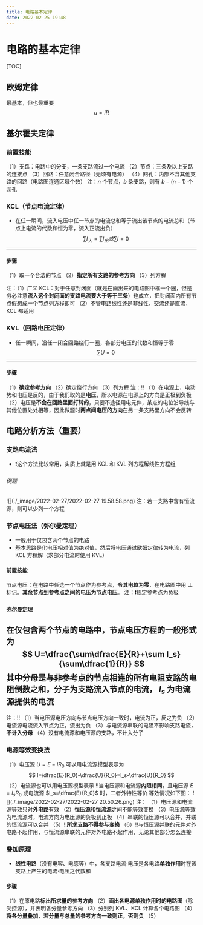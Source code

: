 ```yaml
---
title: 电路基本定律
date: 2022-02-25 19:48
---
```

# 电路的基本定律
[TOC]
## 欧姆定律
最基本，但也最重要
$$
u=iR
$$

## 基尔霍夫定律
### 前置技能
（1）支路：电路中的分支，一条支路流过一个电流
（2）节点：三条及以上支路的连接点
（3）回路：任意闭合路径（无须有电源）
（4）网孔：内部不含其他支路的回路（电路图连通区域个数）
注：$n$ 个节点，$b$ 条支路，则有 $b-(n-1)$ 个网孔
### KCL（节点电流定律）
* 在任一瞬间，流入电压中任一节点的电流总和等于流出该节点的电流总和（节点上电流的代数和恒为零，流入正流出负）
$$
\sum I_入=\sum I_出
或
\sum I = 0
$$
---
#### 步骤
（1）取一个合法的节点
（2）**指定所有支路的参考方向**
（3）列方程

注：（1）广义 KCL：对于任意封闭面（就是在画出来的电路图中框一个圈，但是务必注意**流入这个封闭面的支路电流要大于等于三条**）也成立，把封闭面内所有节点假想成一个节点列方程即可
        （2）不管电路线性还是非线性，交流还是直流，KCL 都适用

### KVL（回路电压定律）
* 任一瞬间，沿任一闭合回路绕行一圈，各部分电压的代数和恒等于零
$$
\sum U=0
$$
---
#### 步骤
（1）**确定参考方向**
（2）确定绕行方向
（3）列方程
注：‼️
（1）在电源上，电动势和电压是反的，由于我们取的是**电压**，所以电源在电源上的方向是正极到负极
（2）电压是**不会在回路里面打转的**，只要不途径用电元件，某点的电位沿导线与其他位置处处相等，因此做题时**两点间电压的方向**在另一条支路里方向不会反转

## 电路分析方法（重要）
### 支路电流法
* ❗️这个方法比较常用，实质上就是用 KCL 和 KVL 列方程解线性方程组
###### 例题
![](./_image/2022-02-27/2022-02-27 19.58.58.png)
注：若一支路中含有恒流源，则可以少列一个方程
### 节点电压法（弥尔曼定理）
* 一般用于仅包含两个节点的电路
* 基本思路是化电压相对值为绝对值，然后将电压通过欧姆定律转为电流，列 KCL 方程解（求部分电流时使用 KVL）
#### 前置技能
节点电压：在电路中任选一个节点作为参考点，**令其电位为零**，在电路图中用 $\perp$ 标记。**其余节点到参考点之间的电压为节点电压**。
注：❗️规定参考点为负极
#### 弥尔曼定理
在**仅包含两个**节点的电路中，节点电压方程的一般形式为
$$
U=\dfrac{\sum\dfrac{E}{R}+\sum I_s}{\sum\dfrac{1}{R}}
$$
其中分母是与非参考点的节点相连的所有电阻支路的电阻倒数之和，分子为支路流入节点的电流， $I_s$ 为电流源提供的电流
---
注：‼️
（1）当电压源电压方向与节点电压方向一致时，电流为正，反之为负
（2）电流源电流流入节点为正，流出为负
（3）与电流源串联的电阻不影响支路电流，**不计入分母**
（4）没有电流源和电压源的支路，不计入分子

### 电源等效变换法
（1）电压源 $U=E-IR_0$ 可以用电流源模型表示为
$$
I=\dfrac{E}{R_0}-\dfrac{U}{R_0}=I_s-\dfrac{U}{R_0}
$$
（2）电流源也可以用电压源模型表示
‼️当电压源和电流源**内阻相同**，且电压源 $E=I_sR_0$ 或电流源 $I_s=\dfrac{E}{R_0}$ 时，二者外特性等价
等效情况如下图：
![](./_image/2022-02-27/2022-02-27 20.50.26.png)
注：
（1）电压源和电流源等效只对**外电路**有效
（2）**恒压源和恒流源**之间不能等效变换
（3）电压源等效为电流源时，电流方向为电压源的负极到正极
（4）串联的恒压源可以合并，并联的恒流源可以合并
（5）‼️**所求支路不得参与变换**
（6）‼️与恒压源并联的元件对外电路不起作用，与恒流源串联的元件对外电路不起作用，无论其他部分怎么连接
### 叠加原理
* **线性电路**（没有电容、电感等）中，各支路电流·电压是各电路**单独作用**时在该支路上产生的电流·电压之代数和
#### 步骤
（1）在原电路**标出所求量的参考方向**
（2）**画出各电源单独作用时的电路图**（除受控源），并表明各分量参考方向
（3）分别列 KVL、KCL 计算各个电路图
（4）**将各分量叠加**，**若分量与总量的参考方向一致则正，否则负**
（5）